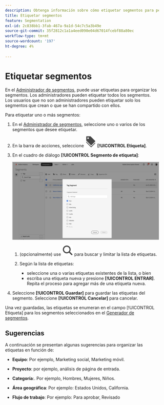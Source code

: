 ```yaml
---
description: Obtenga información sobre cómo etiquetar segmentos para permitirle organizar segmentos.
title: Etiquetar segmentos
feature: Segmentation
exl-id: 2c838bb1-3fab-467a-9a1d-54c7c5a3b49e
source-git-commit: 35f2812c1a1a4eed090e04d67014fcebf88a80ec
workflow-type: tm+mt
source-wordcount: '197'
ht-degree: 4%

---
```


# Etiquetar segmentos

En el [Administrador de segmentos](seg-manage.md), puede usar etiquetas para organizar los segmentos. Los administradores pueden etiquetar todos los segmentos. Los usuarios que no son administradores pueden etiquetar solo los segmentos que crean o que se han compartido con ellos.

Para etiquetar uno o más segmentos:

1. En el [Administrador de segmentos](seg-manage.md), seleccione uno o varios de los segmentos que desee etiquetar.
1. En la barra de acciones, seleccione ![Etiquetas](/help/assets/icons/Labels.svg) **[!UICONTROL Etiqueta]**.
1. En el cuadro de diálogo **[!UICONTROL Segmento de etiqueta]**:

   ![Cuadro de diálogo Etiquetar segmentos](assets/segments-tag.png)

   1. (opcionalmente) use ![Buscar](/help/assets/icons/Search.svg) para buscar y limitar la lista de etiquetas.

   2. Según la lista de etiquetas:

      * seleccione una o varias etiquetas existentes de la lista, o bien
      * escriba una etiqueta nueva y presione **[!UICONTROL ENTRAR]**. Repita el proceso para agregar más de una etiqueta nueva.

1. Seleccione **[!UICONTROL Guardar]** para guardar las etiquetas del segmento. Seleccione **[!UICONTROL Cancelar]** para cancelar.

Una vez guardadas, las etiquetas se enumeran en el campo [!UICONTROL Etiqueta] para los segmentos seleccionados en el [Generador de segmentos](seg-build.md).


## Sugerencias

A continuación se presentan algunas sugerencias para organizar las etiquetas en función de:

* **Equipo**: Por ejemplo, Marketing social, Marketing móvil.

* **Proyecto**: por ejemplo, análisis de página de entrada.

* **Categoría**:. Por ejemplo, Hombres, Mujeres, Niños.

* **Área geográfica**: Por ejemplo: Estados Unidos, California.

* **Flujo de trabajo**: Por ejemplo: Para aprobar, Revisado


<!--
In the [Segment manager](seg-manage.md), you can use tags to organize segments. Administrators can tag all segments. Non administroators can tags only the segments they create or have been shared with them.

To tag one or more segments:

1. In the [Segment manager](seg-manage.md), select one or more of the segments you want to tag.
1. From the action bar, select ![Labels](/help/assets/icons/Labels.svg) **[!UICONTROL Tag]**.
1. In the **[!UICONTROL Tag Segments]** dialog:
   
   ![Tag Segments dialog](assets/tag-filter-dialog.png)

   1. (optionally) use ![Search](/help/assets/icons/Search.svg) to search for and limit the list of tags.

   2. Based on the list of tags:
   
      * select one or more existing tags from the list, or
      * enter a new tag and press **[!UICONTROL ENTER]**. Repeat to add more than one new tag.

1. Select **[!UICONTROL Save]** to save the tags for the segment. Select **[!UICONTROL Cancel]** to cancel.

Once saved, the tags are listed in the [!UICONTROL Tag] field for the selected segments in the [Segment builder](seg-builder.md). 


## Suggestions

Below are some suggestions to organize tags based on:

* **Team**: For example, Social Marketing, Mobile Marketing.
    
* **Project**: For example, Entry-page analysis.
    
* **Category**:. For example, Men, Women, Kids.

* **Geography**: For example: United States, California.
    
* **Workflow**: For example: To be approved,  Curated

-->